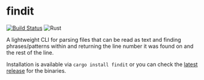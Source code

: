 # findit
[![Build Status](https://travis-ci.org/tbauer428/findit.svg?branch=master)](https://travis-ci.org/tbauer428/findit)
![Rust](https://github.com/tbauer428/findit/workflows/Rust/badge.svg)

A lightweight CLI for parsing files that can be read as text and finding phrases/patterns within and returning the line number it was found on and the rest of the line.


Installation is available via `cargo install findit` or you can check the [latest release](https://github.com/tbauer428/findit/releases/latest "latest release") for the binaries.

